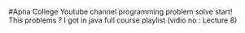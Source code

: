 #Apna College Youtube channel programming problem solve start! </br>
This problems ? I got in java full course playlist (vidio no :  Lecture 8)</br>
